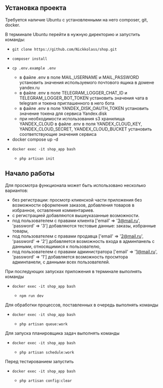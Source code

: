 ## Установка проекта
Требуется наличие Ubuntu с установленными на него composer, git, docker.

В терминале Ubuntu перейти в нужную директорию и запустить команды:
-     git clone https://github.com/Nickkolass/shop.git
-     composer install
-     cp .env.example .env
  - в файле .env в поле MAIL_USERNAME и MAIL_PASSWORD установить значения используемого почтового ящика в домене yandex.ru
  - в файле .env в поле TELEGRAM_LOGGER_CHAT_ID и TELEGRAM_LOGGER_BOT_TOKEN установить значения чата в telegram и токена приглашенного в него бота
  - в файле .env в поле YANDEX_DISK_OAUTH_TOKEN установить значение токена для сервиса Yandex.disk
  - при необходимости использования s3 хранилища YANDEX_CLOUD в файле .env в поля YANDEX_CLOUD_KEY, YANDEX_CLOUD_SECRET, YANDEX_CLOUD_BUCKET установить соответствующие значения сервиса 
- docker compose up -d
-     docker exec -it shop_app bash
  -     php artisan init

## Начало работы

Для просмотра функционала может быть использовано несколько вариантов:
- без регистрации: просмотр клиенской части приложения без возможности оформления заказов, добавления товаров в избранное, оставления комментариев.
- с регистрацией добавляются вышеуказанные возможности.
- под пользователем с правами клиента ['email' => '3@mail.ru', 'password' => '3'] добавляются тестовые данные: заказы, избранные товары, 
- под пользователем с правами продавца ['email' => '2@mail.ru', 'password' => '2'] добавляется возможность входа в админпанель с данными, относящимися к пользователю, 
- под пользователем с правами администратора ['email' => '1@mail.ru', 'password' => '1'] добавляется возможность просмтора админпанели, с данными всех пользователей.

При последующих запусках приложения в терминале выполнять команды
-     docker exec -it shop_app bash
  -     npm run dev

Для обработки процессов, поставленных в очередь выполнять команды
-     docker exec -it shop_app bash
  -     php artisan queue:work

Для запуска планировщика задач выполнять команды
-     docker exec -it shop_app bash
    -     php artisan schedule:work
  
Перед тестированием запустить
-     docker exec -it shop_app bash
  -     php artisan config:clear
